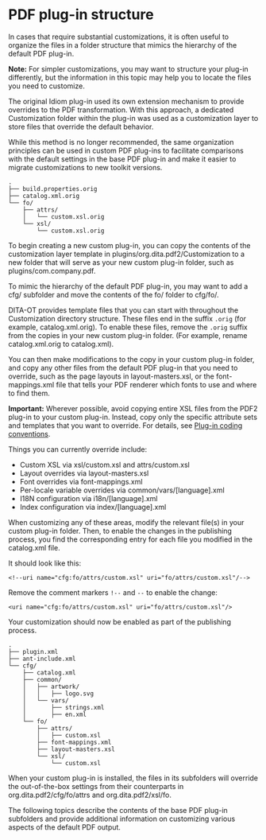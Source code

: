 # PDF plug-in structure

In cases that require substantial customizations, it is often useful to organize the files in a folder structure that mimics the hierarchy of the default PDF plug-in.

**Note:** For simpler customizations, you may want to structure your plug-in differently, but the information in this topic may help you to locate the files you need to customize.

The original Idiom plug-in used its own extension mechanism to provide overrides to the PDF transformation. With this approach, a dedicated Customization folder within the plug-in was used as a customization layer to store files that override the default behavior.

While this method is no longer recommended, the same organization principles can be used in custom PDF plug-ins to facilitate comparisons with the default settings in the base PDF plug-in and make it easier to migrate customizations to new toolkit versions.

```
.
├── build.properties.orig
├── catalog.xml.orig
└── fo/
    ├── attrs/
    │   └── custom.xsl.orig
    └── xsl/
        └── custom.xsl.orig
```

To begin creating a new custom plug-in, you can copy the contents of the customization layer template in plugins/org.dita.pdf2/Customization to a new folder that will serve as your new custom plug-in folder, such as plugins/com.company.pdf.

To mimic the hierarchy of the default PDF plug-in, you may want to add a cfg/ subfolder and move the contents of the fo/ folder to cfg/fo/.

DITA-OT provides template files that you can start with throughout the Customization directory structure. These files end in the suffix `.orig` \(for example, catalog.xml.orig\). To enable these files, remove the `.orig` suffix from the copies in your new custom plug-in folder. \(For example, rename catalog.xml.orig to catalog.xml\).

You can then make modifications to the copy in your custom plug-in folder, and copy any other files from the default PDF plug-in that you need to override, such as the page layouts in layout-masters.xsl, or the font-mappings.xml file that tells your PDF renderer which fonts to use and where to find them.

**Important:** Wherever possible, avoid copying entire XSL files from the PDF2 plug-in to your custom plug-in. Instead, copy only the specific attribute sets and templates that you want to override. For details, see [Plug-in coding conventions](plugin-coding-conventions.md).

Things you can currently override include:

-   Custom XSL via xsl/custom.xsl and attrs/custom.xsl
-   Layout overrides via layout-masters.xsl
-   Font overrides via font-mappings.xml
-   Per-locale variable overrides via common/vars/\[language\].xml
-   I18N configuration via i18n/\[language\].xml
-   Index configuration via index/\[language\].xml

When customizing any of these areas, modify the relevant file\(s\) in your custom plug-in folder. Then, to enable the changes in the publishing process, you find the corresponding entry for each file you modified in the catalog.xml file.

It should look like this:

```language-xml
<!--uri name="cfg:fo/attrs/custom.xsl" uri="fo/attrs/custom.xsl"/-->
```

Remove the comment markers `!--` and `--` to enable the change:

```language-xml
<uri name="cfg:fo/attrs/custom.xsl" uri="fo/attrs/custom.xsl"/>
```

Your customization should now be enabled as part of the publishing process.

```
.
├── plugin.xml
├── ant-include.xml
└── cfg/
    ├── catalog.xml
    ├── common/
    │   ├── artwork/
    │   │   ├── logo.svg
    │   └── vars/
    │       ├── strings.xml
    │       ├── en.xml
    └── fo/
        ├── attrs/
        │   ├── custom.xsl
        ├── font-mappings.xml
        ├── layout-masters.xsl
        └── xsl/
            └── custom.xsl
```

When your custom plug-in is installed, the files in its subfolders will override the out-of-the-box settings from their counterparts in org.dita.pdf2/cfg/fo/attrs and org.dita.pdf2/xsl/fo.

The following topics describe the contents of the base PDF plug-in subfolders and provide additional information on customizing various aspects of the default PDF output.

